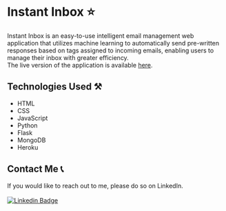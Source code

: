 # Instant Inbox ⭐

Instant Inbox is an easy-to-use intelligent email management web application that utilizes machine learning to automatically send pre-written responses based on tags assigned to incoming emails, enabling users to manage their inbox with greater efficiency.
<br>
The live version of the application is available [here](https://instant-inbox.herokuapp.com/).

## Technologies Used ⚒️

-   HTML
-   CSS
-   JavaScript
-   Python
-   Flask
-   MongoDB
-   Heroku

## Contact Me 📞

If you would like to reach out to me, please do so on LinkedIn.
<br>
<br>
[![Linkedin Badge](https://img.shields.io/badge/LinkedIn-0077B5?style=for-the-badge&logo=linkedin&logoColor=white)](https://www.linkedin.com/in/anirudh-vadlamani/)

